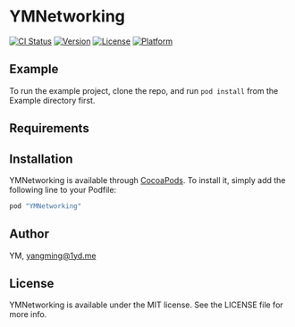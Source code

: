# YMNetworking

[![CI Status](http://img.shields.io/travis/YM/YMNetworking.svg?style=flat)](https://travis-ci.org/YM/YMNetworking)
[![Version](https://img.shields.io/cocoapods/v/YMNetworking.svg?style=flat)](http://cocoapods.org/pods/YMNetworking)
[![License](https://img.shields.io/cocoapods/l/YMNetworking.svg?style=flat)](http://cocoapods.org/pods/YMNetworking)
[![Platform](https://img.shields.io/cocoapods/p/YMNetworking.svg?style=flat)](http://cocoapods.org/pods/YMNetworking)

## Example

To run the example project, clone the repo, and run `pod install` from the Example directory first.

## Requirements

## Installation

YMNetworking is available through [CocoaPods](http://cocoapods.org). To install
it, simply add the following line to your Podfile:

```ruby
pod "YMNetworking"
```

## Author

YM, yangming@1yd.me

## License

YMNetworking is available under the MIT license. See the LICENSE file for more info.
